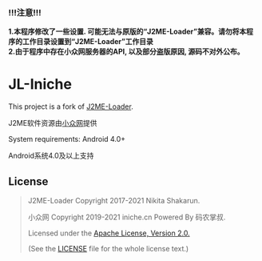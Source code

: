 ### **!!!注意!!!**  
**1.本程序修改了一些设置. 可能无法与原版的“J2ME-Loader”兼容。请勿将本程序的工作目录设置到“J2ME-Loader”工作目录**  
**2.由于程序中存在小众网服务器的API, 以及部分盗版原因, 源码不对外公布。**  

# JL-Iniche

This project is a fork of [J2ME-Loader](https://github.com/nikita36078/J2ME-Loader).

J2ME软件资源由[小众网](https://iniche.cn)提供

System requirements: Android 4.0+  

Android系统4.0及以上支持

## License
> J2ME-Loader Copyright 2017-2021 Nikita Shakarun.
> 
> 小众网 Copyright 2019-2021 iniche.cn Powered By 码农掌叔.
> 
> Licensed under the [Apache License, Version 2.0.](http://www.apache.org/licenses/LICENSE-2.0)  
> 
> (See the [LICENSE](https://github.com/nikita36078/J2ME-Loader/blob/master/LICENSE) file for the whole license text.)
